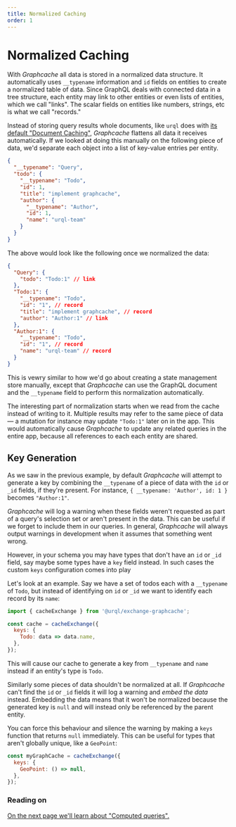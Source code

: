 ```yaml
---
title: Normalized Caching
order: 1
---
```


# Normalized Caching

With _Graphcache_ all data is stored in a normalized data structure. It automatically uses
`__typename` information and `id` fields on entities to create a normalized table of data. Since
GraphQL deals with connected data in a tree structure, each entity may link to other entities or
even lists of entities, which we call "links". The scalar fields on entities like numbers, strings,
etc is what we call "records."

Instead of storing query results whole documents, like `urql` does with [its default "Document
Caching"](../basics/document-caching.md), _Graphcache_ flattens all data it receives automatically.
If we looked at doing this manually on the following piece of data, we'd separate each object into a
list of key-value entries per entity.

```json
{
  "__typename": "Query",
  "todo": {
    "__typename": "Todo",
    "id": 1,
    "title": "implement graphcache",
    "author": {
      "__typename": "Author",
      "id": 1,
      "name": "urql-team"
    }
  }
}
```

The above would look like the following once we normalized the data:

```json
{
  "Query": {
    "todo": "Todo:1" // link
  },
  "Todo:1": {
    "__typename": "Todo",
    "id": "1", // record
    "title": "implement graphcache", // record
    "author": "Author:1" // link
  },
  "Author:1": {
    "__typename": "Todo",
    "id": "1", // record
    "name": "urql-team" // record
  }
}
```

This is vewry similar to how we'd go about creating a state management store manually, except that
_Graphcache_ can use the GraphQL document and the `__typename` field to perform this normalization
automatically.

The interesting part of normalization starts when we read from the cache instead of writing to it.
Multiple results may refer to the same piece of data — a mutation for instance may update `"Todo:1"`
later on in the app. This would automatically cause _Graphcache_ to update any related queries in
the entire app, because all references to each each entity are shared.

## Key Generation

As we saw in the previous example, by default _Graphcache_ will attempt to generate a key by
combining the `__typename` of a piece of data with the `id` or `_id` fields, if they're present. For
instance, `{ __typename: 'Author', id: 1 }` becomes `"Author:1"`.

_Graphcache_ will log a warning when these fields weren't requested as part of a query's selection
set or aren't present in the data. This can be useful if we forget to include them in our queries.
In general, _Graphcache_ will always output warnings in development when it assumes that something
went wrong.

However, in your schema you may have types that don't have an `id` or `_id` field, say maybe some
types have a `key` field instead. In such cases the custom `keys` configuration comes into play

Let's look at an example. Say we have a set of todos each with a `__typename`
of `Todo`, but instead of identifying on `id` or `_id` we want to identify
each record by its `name`:

```js
import { cacheExchange } from '@urql/exchange-graphcache';

const cache = cacheExchange({
  keys: {
    Todo: data => data.name,
  },
});
```

This will cause our cache to generate a key from `__typename` and `name` instead if an entity's type
is `Todo`.

Similarly some pieces of data shouldn't be normalized at all. If _Graphcache_ can't find the `id` or
`_id` fields it will log a warning and _embed the data_ instead. Embedding the data means that it
won't be normalized because the generated key is `null` and will instead only be referenced by the
parent entity.

You can force this behaviour and silence the warning by making a `keys` function that returns `null`
immediately. This can be useful for types that aren't globally unique, like a `GeoPoint`:

```js
const myGraphCache = cacheExchange({
  keys: {
    GeoPoint: () => null,
  },
});
```

### Reading on

[On the next page we'll learn about "Computed queries".](./computed-queries.md)

